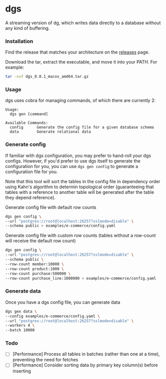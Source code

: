 # dgs
A streaming version of dg, which writes data directly to a database without any kind of buffering.

### Installation

Find the release that matches your architecture on the [releases](https://github.com/codingconcepts/dgs/releases) page.

Download the tar, extract the executable, and move it into your PATH. For example:

```sh
tar -xvf dgs_0.0.1_macos_amd64.tar.gz
```

### Usage

dgs uses cobra for managing commands, of which there are currently 2:

```
Usage:
  dgs gen [command]

Available Commands:
  config      Generate the config file for a given database schema
  data        Generate relational data
```

### Generate config

If familiar with dgs configuration, you may prefer to hand-roll your dgs configs. However, if you'd prefer to use dgs itself to generate the configuration for you, you can use `dgs gen config` to generate a configuration file for you.

Note that this tool will sort the tables in the config file in dependency order using Kahn's algorithm to determin topological order (guaranteeing that tables with a reference to another table will be generated after the table they depend reference).

Generate config file with default row counts

```sh
dgs gen config \
--url "postgres://root@localhost:26257?sslmode=disable" \
--schema public > examples/e-commerce/config.yaml
```

Generate config file with custom row counts (tables without a row-count will receive the default row count)

```sh
dgs gen config \
--url "postgres://root@localhost:26257?sslmode=disable" \
--schema public \
--row-count member:10000 \
--row-count product:1000 \
--row-count purchase:500000 \
--row-count purchase_line:1000000 > examples/e-commerce/config.yaml
```

### Generate data

Once you have a dgs config file, you can generate data

```sh
dgs gen data \
--config examples/e-commerce/config.yaml \
--url "postgres://root@localhost:26257?sslmode=disable" \
--workers 4 \
--batch 10000
```

### Todo

- [ ] [Performance] Process all tables in batches (rather than one at a time), preventing the need for fetches
- [ ] [Performance] Consider sorting data by primary key column(s) before inserting